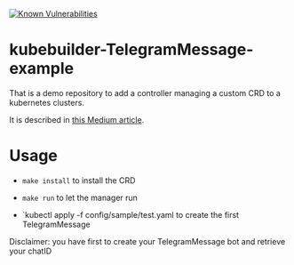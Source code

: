 [![Known Vulnerabilities](https://snyk.io/test/github/paologallinaharbur/k8s-CRD-TelegramMessage-kubebuilder/badge.svg?targetFile=Gopkg.lock)](https://snyk.io/test/github/paologallinaharbur/k8s-CRD-TelegramMessage-kubebuilder?targetFile=Gopkg.lock)

# kubebuilder-TelegramMessage-example

That is a demo repository to add a controller managing a custom CRD to a kubernetes clusters.

It is described in [this Medium article](https://medium.com/@paolo.gallina/leverage-k8s-crd-and-kubebuilder-to-create-a-telegram-message-resource-8ce8ac329d89).

# Usage

 - `make install` to install the CRD

 - `make run` to let the manager run

 - `kubectl apply -f config/sample/test.yaml to create the first TelegramMessage

Disclaimer: you have first to create your TelegramMessage bot and retrieve your chatID 
